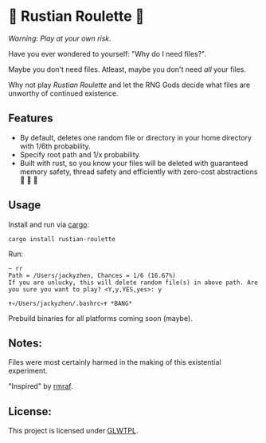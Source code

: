# :gun: Rustian Roulette :gun:

_*Warning:*_ *Play at your own risk.*

Have you ever wondered to yourself: "Why do I need files?".

Maybe you don't need files. Atleast, maybe you don't need _all_ your files.

Why not play *Rustian Roulette* and let the RNG Gods decide what files are unworthy of continued existence.

## Features

- By default, deletes one random file or directory in your home directory with 1/6th probability.
- Specify root path and 1/x probability.
- Built with rust, so you know your files will be deleted with guaranteed memory safety, thread safety and efficiently with zero-cost abstractions :rocket: :rocket: :rocket:

## Usage

Install and run via [cargo](https://crates.io/crates/rustian-roulette):

```
cargo install rustian-roulette

```

Run:
```
~ rr
Path = /Users/jackyzhen, Chances = 1/6 (16.67%)
If you are unlucky, this will delete random file(s) in above path. Are you sure you want to play? <Y,y,YES,yes>: y

✝💀/Users/jackyzhen/.bashrc💀✝ *BANG*
```

Prebuild binaries for all platforms coming soon (maybe).

## Notes:

Files were most certainly harmed in the making of this existential experiment.

"Inspired" by [rmraf](https://github.com/tomarrell/rmraf).

## License:

This project is licensed under [GLWTPL](https://github.com/me-shaon/GLWTPL/blob/master/LICENSE).
